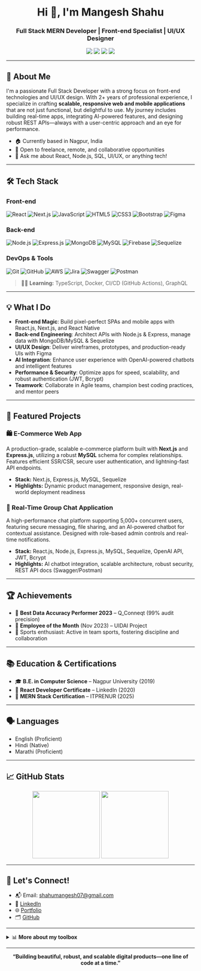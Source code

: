 <!--
  Hi there 👋 I'm Mangesh Shahu!
  (Impressive GitHub profile README for Full Stack MERN Developer & UI/UX Designer)
-->

<h1 align="center">Hi 👋, I'm Mangesh Shahu</h1>
<h3 align="center">Full Stack MERN Developer | Front-end Specialist | UI/UX Designer</h3>

<p align="center">
  <a href="mailto:shahumangesh07@gmail.com"><img src="https://img.shields.io/badge/Email-D14836?style=flat-square&logo=gmail&logoColor=white"/></a>
  <a href="https://linkedin.com/in/mangesh-shah-1773521a3" target="_blank"><img src="https://img.shields.io/badge/LinkedIn-0077B5?style=flat-square&logo=linkedin&logoColor=white"/></a>
  <a href="https://github.com/Mangesh-Shahu" target="_blank"><img src="https://img.shields.io/github/followers/Mangesh-Shahu?label=GitHub&style=social"/></a>
  <a href="https://cozy-pika-a06bb1.netlify.app/" target="_blank"><img src="https://img.shields.io/badge/Portfolio-000?style=flat-square&logo=vercel&logoColor=white"/></a>
</p>

---

## 🚀 About Me

I'm a passionate Full Stack Developer with a strong focus on front-end technologies and UI/UX design. With 2+ years of professional experience, I specialize in crafting **scalable, responsive web and mobile applications** that are not just functional, but delightful to use. My journey includes building real-time apps, integrating AI-powered features, and designing robust REST APIs—always with a user-centric approach and an eye for performance.

- 🏠 Currently based in Nagpur, India
- 📱 Open to freelance, remote, and collaborative opportunities
- 💬 Ask me about React, Node.js, SQL, UI/UX, or anything tech!

---

## 🛠️ Tech Stack

### Front-end
![React](https://img.shields.io/badge/-React-61DAFB?logo=react&logoColor=white&style=for-the-badge)
![Next.js](https://img.shields.io/badge/-Next.js-000?logo=next.js&logoColor=white&style=for-the-badge)
![JavaScript](https://img.shields.io/badge/-JavaScript-F7DF1E?logo=javascript&logoColor=black&style=for-the-badge)
![HTML5](https://img.shields.io/badge/-HTML5-E34F26?logo=html5&logoColor=white&style=for-the-badge)
![CSS3](https://img.shields.io/badge/-CSS3-1572B6?logo=css3&logoColor=white&style=for-the-badge)
![Bootstrap](https://img.shields.io/badge/-Bootstrap-563D7C?logo=bootstrap&logoColor=white&style=for-the-badge)
![Figma](https://img.shields.io/badge/-Figma-F24E1E?logo=figma&logoColor=white&style=for-the-badge)

### Back-end
![Node.js](https://img.shields.io/badge/-Node.js-339933?logo=node.js&logoColor=white&style=for-the-badge)
![Express.js](https://img.shields.io/badge/-Express.js-000?logo=express&logoColor=white&style=for-the-badge)
![MongoDB](https://img.shields.io/badge/-MongoDB-47A248?logo=mongodb&logoColor=white&style=for-the-badge)
![MySQL](https://img.shields.io/badge/-MySQL-4479A1?logo=mysql&logoColor=white&style=for-the-badge)
![Firebase](https://img.shields.io/badge/-Firebase-FFCA28?logo=firebase&logoColor=black&style=for-the-badge)
![Sequelize](https://img.shields.io/badge/-Sequelize-52B0E7?logo=sequelize&logoColor=white&style=for-the-badge)

### DevOps & Tools
![Git](https://img.shields.io/badge/-Git-F05032?logo=git&logoColor=white&style=for-the-badge)
![GitHub](https://img.shields.io/badge/-GitHub-181717?logo=github&logoColor=white&style=for-the-badge)
![AWS](https://img.shields.io/badge/-AWS-232F3E?logo=amazon-aws&logoColor=white&style=for-the-badge)
![Jira](https://img.shields.io/badge/-Jira-0052CC?logo=jira&logoColor=white&style=for-the-badge)
![Swagger](https://img.shields.io/badge/-Swagger-85EA2D?logo=swagger&logoColor=black&style=for-the-badge)
![Postman](https://img.shields.io/badge/-Postman-FF6C37?logo=postman&logoColor=white&style=for-the-badge)

> 🧑‍💻 **Learning:** TypeScript, Docker, CI/CD (GitHub Actions), GraphQL

---

## 💡 What I Do

- **Front-end Magic**: Build pixel-perfect SPAs and mobile apps with React.js, Next.js, and React Native
- **Back-end Engineering**: Architect APIs with Node.js & Express, manage data with MongoDB/MySQL & Sequelize
- **UI/UX Design**: Deliver wireframes, prototypes, and production-ready UIs with Figma
- **AI Integration**: Enhance user experience with OpenAI-powered chatbots and intelligent features
- **Performance & Security**: Optimize apps for speed, scalability, and robust authentication (JWT, Bcrypt)
- **Teamwork**: Collaborate in Agile teams, champion best coding practices, and mentor peers

---

## 🌟 Featured Projects

### 🛍️ E-Commerce Web App
A production-grade, scalable e-commerce platform built with **Next.js** and **Express.js**, utilizing a robust **MySQL** schema for complex relationships. Features efficient SSR/CSR, secure user authentication, and lightning-fast API endpoints.

- **Stack:** Next.js, Express.js, MySQL, Sequelize
- **Highlights:** Dynamic product management, responsive design, real-world deployment readiness

### 💬 Real-Time Group Chat Application
A high-performance chat platform supporting 5,000+ concurrent users, featuring secure messaging, file sharing, and an AI-powered chatbot for contextual assistance. Designed with role-based admin controls and real-time notifications.

- **Stack:** React.js, Node.js, Express.js, MySQL, Sequelize, OpenAI API, JWT, Bcrypt
- **Highlights:** AI chatbot integration, scalable architecture, robust security, REST API docs (Swagger/Postman)

---

## 🏆 Achievements

- 🥇 **Best Data Accuracy Performer 2023** – Q_Conneqt (99% audit precision)
- 🌟 **Employee of the Month** (Nov 2023) – UIDAI Project
- 🏅 Sports enthusiast: Active in team sports, fostering discipline and collaboration

---

## 📚 Education & Certifications

- 🎓 **B.E. in Computer Science** – Nagpur University (2019)
- 📜 **React Developer Certificate** – LinkedIn (2020)
- 📜 **MERN Stack Certification** – ITPRENUR (2025)

---

## 🗣️ Languages

- English (Proficient)
- Hindi (Native)
- Marathi (Proficient)

---

## 📈 GitHub Stats

<p align="center">
  <img src="https://github-readme-stats.vercel.app/api?username=Mangesh-Shahu&show_icons=true&theme=radical" height="180"/>
  <img src="https://github-readme-streak-stats.herokuapp.com/?user=Mangesh-Shahu&theme=radical" height="180"/>
</p>

---

## 🤝 Let's Connect!

- 📬 Email: [shahumangesh07@gmail.com](mailto:shahumangesh07@gmail.com)
- 💼 [LinkedIn](https://linkedin.com/in/mangesh-shah-1773521a3)
- 🌐 [Portfolio](https://cozy-pika-a06bb1.netlify.app/)
- 🗂️ [GitHub](https://github.com/Mangesh-Shahu)

---

<details>
  <summary>📊 <b>More about my toolbox</b></summary>
  
  - 💻 Front-end: React.js, Next.js, React Native, HTML5, CSS3, Bootstrap, Figma  
  - 🔧 Back-end: Node.js, Express.js, MySQL, MongoDB, Firebase, Sequelize ORM  
  - 🛡️ Security: JWT, Bcrypt  
  - ⚙️ DevOps: Git, GitHub, AWS, Docker (learning), CI/CD  
  - 🛠️ Tools: Jira, Postman, Swagger, Excel, Google Sheets  
  - 🤖 AI: OpenAI API integration  
  - 📈 Agile methodologies, REST API design, performance tuning
</details>

---

<p align="center">
  <b>“Building beautiful, robust, and scalable digital products—one line of code at a time.”</b>
</p>
